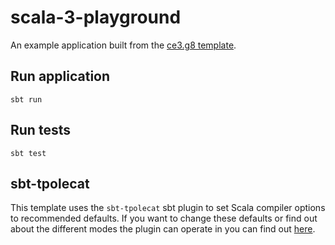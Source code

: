 # scala-3-playground

An example application built from the [ce3.g8 template](https://github.com/typelevel/ce3.g8).

## Run application

```shell
sbt run
```

## Run tests

```shell
sbt test
```

## sbt-tpolecat

This template uses the `sbt-tpolecat` sbt plugin to set Scala compiler options to recommended defaults. If you want to change these defaults or find out about the different modes the plugin can operate in you can find out [here](https://github.com/typelevel/sbt-tpolecat/).
